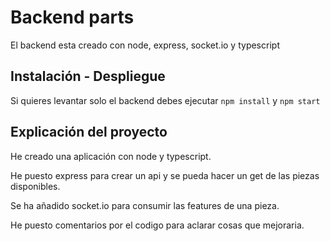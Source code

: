 # Backend parts

El backend esta creado con node, express, socket.io y typescript

## Instalación - Despliegue

Si quieres levantar solo el backend debes ejecutar `npm install` y `npm start`

## Explicación del proyecto

He creado una aplicación con node y typescript.

He puesto express para crear un api y se pueda hacer un get de las piezas disponibles.

Se ha añadido socket.io para consumir las features de una pieza.

He puesto comentarios por el codigo para aclarar cosas que mejoraria.